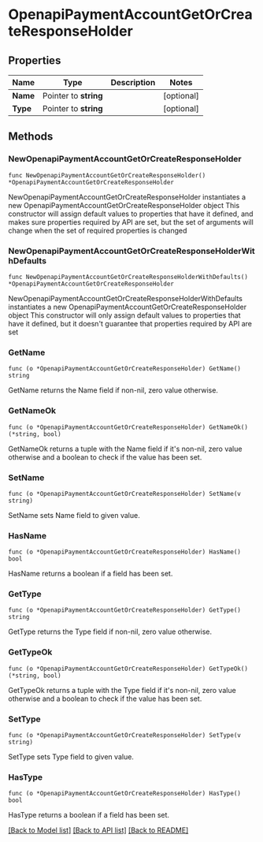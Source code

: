 # OpenapiPaymentAccountGetOrCreateResponseHolder

## Properties

Name | Type | Description | Notes
------------ | ------------- | ------------- | -------------
**Name** | Pointer to **string** |  | [optional] 
**Type** | Pointer to **string** |  | [optional] 

## Methods

### NewOpenapiPaymentAccountGetOrCreateResponseHolder

`func NewOpenapiPaymentAccountGetOrCreateResponseHolder() *OpenapiPaymentAccountGetOrCreateResponseHolder`

NewOpenapiPaymentAccountGetOrCreateResponseHolder instantiates a new OpenapiPaymentAccountGetOrCreateResponseHolder object
This constructor will assign default values to properties that have it defined,
and makes sure properties required by API are set, but the set of arguments
will change when the set of required properties is changed

### NewOpenapiPaymentAccountGetOrCreateResponseHolderWithDefaults

`func NewOpenapiPaymentAccountGetOrCreateResponseHolderWithDefaults() *OpenapiPaymentAccountGetOrCreateResponseHolder`

NewOpenapiPaymentAccountGetOrCreateResponseHolderWithDefaults instantiates a new OpenapiPaymentAccountGetOrCreateResponseHolder object
This constructor will only assign default values to properties that have it defined,
but it doesn't guarantee that properties required by API are set

### GetName

`func (o *OpenapiPaymentAccountGetOrCreateResponseHolder) GetName() string`

GetName returns the Name field if non-nil, zero value otherwise.

### GetNameOk

`func (o *OpenapiPaymentAccountGetOrCreateResponseHolder) GetNameOk() (*string, bool)`

GetNameOk returns a tuple with the Name field if it's non-nil, zero value otherwise
and a boolean to check if the value has been set.

### SetName

`func (o *OpenapiPaymentAccountGetOrCreateResponseHolder) SetName(v string)`

SetName sets Name field to given value.

### HasName

`func (o *OpenapiPaymentAccountGetOrCreateResponseHolder) HasName() bool`

HasName returns a boolean if a field has been set.

### GetType

`func (o *OpenapiPaymentAccountGetOrCreateResponseHolder) GetType() string`

GetType returns the Type field if non-nil, zero value otherwise.

### GetTypeOk

`func (o *OpenapiPaymentAccountGetOrCreateResponseHolder) GetTypeOk() (*string, bool)`

GetTypeOk returns a tuple with the Type field if it's non-nil, zero value otherwise
and a boolean to check if the value has been set.

### SetType

`func (o *OpenapiPaymentAccountGetOrCreateResponseHolder) SetType(v string)`

SetType sets Type field to given value.

### HasType

`func (o *OpenapiPaymentAccountGetOrCreateResponseHolder) HasType() bool`

HasType returns a boolean if a field has been set.


[[Back to Model list]](../README.md#documentation-for-models) [[Back to API list]](../README.md#documentation-for-api-endpoints) [[Back to README]](../README.md)


